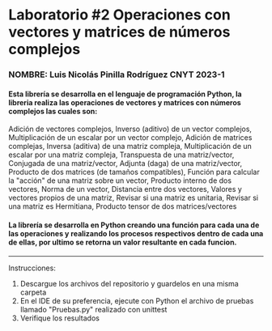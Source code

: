 # Laboratorio #2 Operaciones con vectores y matrices de números complejos
### NOMBRE: Luis Nicolás Pinilla Rodríguez      CNYT 2023-1
#### Esta librería se desarrolla en el lenguaje de programación Python, la libreria realiza las operaciones de vectores y matrices con números complejos las cuales son:

 Adición de vectores complejos, 
 Inverso (aditivo) de un vector complejos, 
 Multiplicación de un escalar por un vector complejo, 
 Adición de matrices complejas,
 Inversa (aditiva) de una matriz compleja,
 Multiplicación de un escalar por una matriz compleja,
 Transpuesta de una matriz/vector,
 Conjugada de una matriz/vector,
 Adjunta (daga) de una matriz/vector,
 Producto de dos matrices (de tamaños compatibles),
 Función para calcular la "acción" de una matriz sobre un vector,
 Producto interno de dos vectores, 
 Norma de un vector, 
 Distancia entre dos vectores, 
 Valores  y vectores propios de una matriz, 
 Revisar si una matriz es unitaria, 
 Revisar si una matriz es Hermitiana, 
 Producto tensor de dos matrices/vectores 

#### La librería se desarrolla en Python creando una función para cada una de las operaciones y realizando los procesos respectivos dentro de cada una de ellas, por ultimo se retorna un valor resultante en cada funcion.


_________________________________________________________________________________________________________________________________________________________________________

Instrucciones: 

1) Descargue los archivos del repositorio y guardelos en una misma carpeta
2) En el IDE de su preferencia, ejecute con Python el archivo de pruebas llamado "Pruebas.py" realizado con unittest 
3) Verifique los resultados

